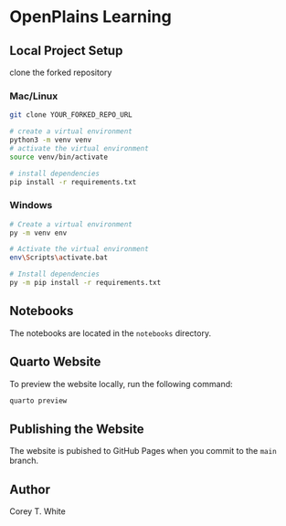 # OpenPlains Learning

## Local Project Setup

clone the forked repository

### Mac/Linux

```bash
git clone YOUR_FORKED_REPO_URL

# create a virtual environment
python3 -m venv venv
# activate the virtual environment
source venv/bin/activate

# install dependencies
pip install -r requirements.txt

```

### Windows

```bash
# Create a virtual environment
py -m venv env

# Activate the virtual environment
env\Scripts\activate.bat

# Install dependencies
py -m pip install -r requirements.txt
```

## Notebooks

The notebooks are located in the `notebooks` directory.

## Quarto Website

To preview the website locally, run the following command:

```bash
quarto preview
```

## Publishing the Website

The website is pubished to GitHub Pages when you commit to the `main` branch.

## Author

Corey T. White

